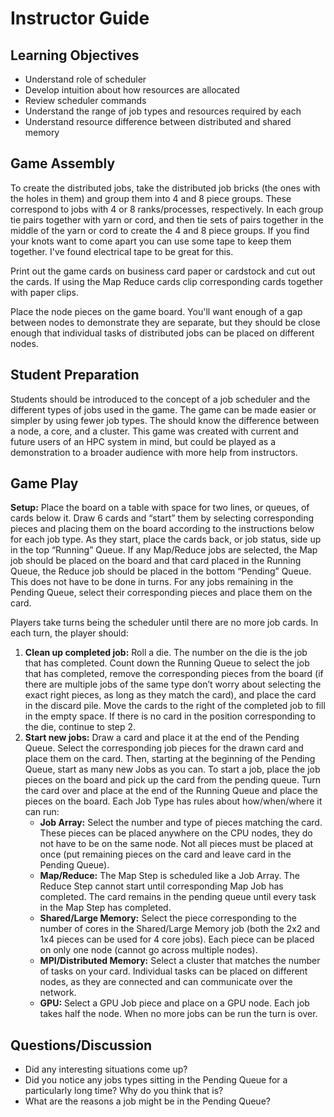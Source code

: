 # Instructor Guide

## Learning Objectives

- Understand role of scheduler
- Develop intuition about how resources are allocated
- Review scheduler commands
- Understand the range of job types and resources required by each
- Understand resource difference between distributed and shared memory

## Game Assembly

To create the distributed jobs, take the distributed job bricks (the ones with the holes in them) and group them into 4 and 8 piece groups. These correspond to jobs with 4 or 8 ranks/processes, respectively. In each group tie pairs together with yarn or cord, and then tie sets of pairs together in the middle of the yarn or cord to create the 4 and 8 piece groups. If you find your knots want to come apart you can use some tape to keep them together. I've found electrical tape to be great for this.

Print out the game cards on business card paper or cardstock and cut out the cards. If using the Map Reduce cards clip corresponding cards together with paper clips.

Place the node pieces on the game board. You'll want enough of a gap between nodes to demonstrate they are separate, but they should be close enough that individual tasks of distributed jobs can be placed on different nodes.

## Student Preparation

Students should be introduced to the concept of a job scheduler and the different types of jobs used in the game. The game can be made easier or simpler by using fewer job types. The should know the difference between a node, a core, and a cluster. This game was created with current and future users of an HPC system in mind, but could be played as a demonstration to a broader audience with more help from instructors.

## Game Play

**Setup:** Place the board on a table with space for two lines, or queues, of cards below it. Draw 6 cards and “start” them by selecting corresponding pieces and placing them on the board according to the instructions below for each job type. As they start, place the cards back, or job status, side up in the top “Running” Queue. If any Map/Reduce jobs are selected, the Map job should be placed on the board and that card placed in the Running Queue, the Reduce job should be placed in the bottom “Pending” Queue. This does not have to be done in turns. For any jobs remaining in the Pending Queue, select their corresponding pieces and place them on the card.

Players take turns being the scheduler until there are no more job cards. In each turn, the player should:

1. **Clean up completed job:** Roll a die. The number on the die is the job that has completed. Count down the Running Queue to select the job that has completed, remove the corresponding pieces from the board (if there are multiple jobs of the same type don’t worry about selecting the exact right pieces, as long as they match the card), and place the card in the discard pile. Move the cards to the right of the completed job to fill in the empty space. If there is no card in the position corresponding to the die, continue to step 2.
2. **Start new jobs:** Draw a card and place it at the end of the Pending Queue. Select the corresponding job pieces for the drawn card and place them on the card. Then, starting at the beginning of the Pending Queue, start as many new Jobs as you can. To start a job, place the job pieces on the board and pick up the card from the pending queue. Turn the card over and place at the end of the Running Queue and place the pieces on the board. Each Job Type has rules about how/when/where it can run:
   - **Job Array:** Select the number and type of pieces matching the card. These pieces can be placed anywhere on the CPU nodes, they do not have to be on the same node. Not all pieces must be placed at once (put remaining pieces on the card and leave card in the Pending Queue).
   - **Map/Reduce:** The Map Step is scheduled like a Job Array. The Reduce Step cannot start until corresponding Map Job has completed. The card remains in the pending queue until every task in the Map Step has completed.
   - **Shared/Large Memory:** Select the piece corresponding to the number of cores in the Shared/Large Memory job (both the 2x2 and 1x4 pieces can be used for 4 core jobs). Each piece can be placed on only one node (cannot go across multiple nodes).
   - **MPI/Distributed Memory:** Select a cluster that matches the number of tasks on your card. Individual tasks can be placed on different nodes, as they are connected and can communicate over the network.
   - **GPU:** Select a GPU Job piece and place on a GPU node. Each job takes half the node.
When no more jobs can be run the turn is over.

## Questions/Discussion

- Did any interesting situations come up?
- Did you notice any jobs types sitting in the Pending Queue for a particularly long time? Why do you think that is?
- What are the reasons a job might be in the Pending Queue?
